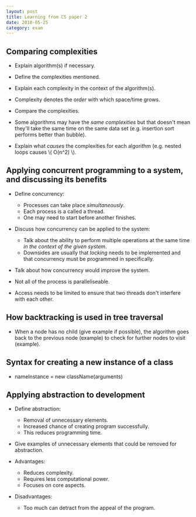 ```yaml
---
layout: post
title: Learning from CS paper 2
date: 2018-05-25
category: exam
---
```


## Comparing complexities

- Explain algorithm(s) if necessary.
- Define the complexities mentioned.
- Explain each complexity in the context of the algorithm(s).
- Complexity denotes the *order* with which space/time grows.

- Compare the complexities.
- Some algorithms may have the *same complexities* but that doesn't mean they'll take the same time on the same data set (e.g. insertion sort performs better than bubble).
- Explain what *causes* the complexities for each algorithm (e.g. nested loops causes \\( O(n^2) \\).


## Applying concurrent programming to a system, and discussing its benefits

- Define concurrency:
    - Processes can take place *simultaneously*.
    - Each process is a called a thread.
    - One may need to start before another finishes.

- Discuss how concurrency can be applied to the system:
    - Talk about the ability to perform multiple operations at the same time *in the context of the given system*.
    - Downsides are usually that *locking* needs to be implemented and that concurrency must be programmed in specifically.

- Talk about how concurrency would improve the system.
- Not all of the process is paralleliseable.
- Access needs to be limited to ensure that two threads don't interfere with each other.


## How backtracking is used in tree traversal

- When a node has no child (give example if possible), the algorithm goes back to the previous node (example) to check for further nodes to visit (example).


## Syntax for creating a new instance of a class

- nameInstance = new className(arguments)


## Applying abstraction to development

- Define abstraction:
    - Removal of unnecessary elements.
    - Increased chance of creating program successfully.
    - This reduces programming time.

- Give examples of unnecessary elements that could be removed for abstraction.

- Advantages:
    - Reduces complexity.
    - Requires less computational power.
    - Focuses on core aspects.

- Disadvantages:
    - Too much can detract from the appeal of the program.
